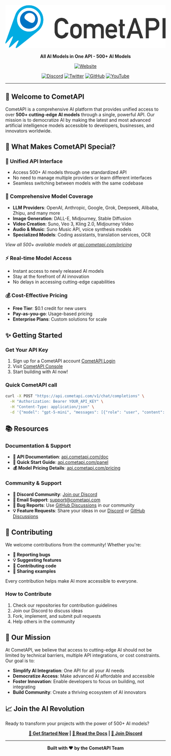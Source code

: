 
<div align="center">

![CometAPI Icon](https://raw.githubusercontent.com/cometapi-dev/.github/refs/heads/main/assets/cometapi_logo.png)


**All AI Models in One API - 500+ AI Models**

[![Website](https://img.shields.io/badge/Website-cometapi.com-blue)](https://www.cometapi.com/)

[![Discord](https://img.shields.io/badge/Discord-Join%20Community-7289da?logo=discord&logoColor=white)](https://discord.com/invite/HMpuV6FCrG)
[![Twitter](https://img.shields.io/badge/Twitter-Follow%20Us-1da1f2?logo=x&logoColor=white)](https://x.com/cometapi2025)
[![GitHub](https://img.shields.io/badge/GitHub-CometAPI-333?logo=github&logoColor=white)](https://github.com/cometapi-dev)
[![YouTube](https://img.shields.io/badge/YouTube-CometAPI-red?logo=youtube&logoColor=white)](https://www.youtube.com/@CometAPI-Official)

</div>

---

## 🚀 Welcome to CometAPI

CometAPI is a comprehensive AI platform that provides unified access to over **500+ cutting-edge AI models** through a single, powerful API. Our mission is to democratize AI by making the latest and most advanced artificial intelligence models accessible to developers, businesses, and innovators worldwide.

## 🌟 What Makes CometAPI Special?

### **🎯 Unified API Interface**
- Access 500+ AI models through one standardized API
- No need to manage multiple providers or learn different interfaces
- Seamless switching between models with the same codebase

### **🤖 Comprehensive Model Coverage**
- **LLM Providers**: OpenAI, Anthropic, Google, Grok, Deepseek, Alibaba, Zhipu, and many more
- **Image Generation**: DALL-E, Midjourney, Stable Diffusion
- **Video Creation**: Suno, Veo 3, Kling 2.0, Midjourney Video
- **Audio & Music**: Suno Music API, voice synthesis models
- **Specialized Models**: Coding assistants, translation services, OCR

*View all 500+ available models at [api.cometapi.com/pricing](https://api.cometapi.com/pricing)*

### **⚡ Real-time Model Access**
- Instant access to newly released AI models
- Stay at the forefront of AI innovation
- No delays in accessing cutting-edge capabilities

### **💰 Cost-Effective Pricing**
- **Free Tier**: $0.1 credit for new users
- **Pay-as-you-go**: Usage-based pricing
- **Enterprise Plans**: Custom solutions for scale

## ✨ Getting Started

### Get Your API Key
1. Sign up for a CometAPI account [CometAPI Login](https://api.cometapi.com/)
2. Visit [CometAPI Console](https://api.cometapi.com/console/token)
3. Start building with AI now!

### Quick CometAPI call
```bash
curl -X POST "https://api.cometapi.com/v1/chat/completions" \
  -H "Authorization: Bearer YOUR_API_KEY" \
  -H "Content-Type: application/json" \
  -d '{"model": "gpt-5-mini", "messages": [{"role": "user", "content": "Hello!"}]}'
```


## 📚 Resources

### Documentation & Support
- **📖 API Documentation**: [api.cometapi.com/doc](https://api.cometapi.com/doc)
- **🚀 Quick Start Guide**: [api.cometapi.com/panel](https://api.cometapi.com/panel)
- **💰 Model Pricing Details**: [api.cometapi.com/pricing](https://api.cometapi.com/pricing)

### Community & Support
- **💬 Discord Community**: [Join our Discord](https://discord.com/invite/HMpuV6FCrG)
- **📧 Email Support**: [support@cometapi.com](mailto:support@cometapi.com)
- **🐛 Bug Reports**: Use [GitHub Discussions](https://github.com/orgs/cometapi-dev/discussions/new?category=bug-reports) in our community
- **💡 Feature Requests**: Share your ideas in our [Discord](https://discord.com/channels/1253250261124780072/1254491894952493206) or [GitHub Discussions](https://github.com/orgs/cometapi-dev/discussions)


## 🤝 Contributing

We welcome contributions from the community! Whether you're:

- **🐛 Reporting bugs**
- **💡 Suggesting features**
- **🔧 Contributing code**
- **🌟 Sharing examples**

Every contribution helps make AI more accessible to everyone.

### How to Contribute
1. Check our repositories for contribution guidelines
2. Join our Discord to discuss ideas
3. Fork, implement, and submit pull requests
4. Help others in the community

## 🎯 Our Mission

At CometAPI, we believe that access to cutting-edge AI should not be limited by technical barriers, multiple API integrations, or cost constraints. Our goal is to:

- **Simplify AI Integration**: One API for all your AI needs
- **Democratize Access**: Make advanced AI affordable and accessible
- **Foster Innovation**: Enable developers to focus on building, not integrating
- **Build Community**: Create a thriving ecosystem of AI innovators

## 📈 Join the AI Revolution

Ready to transform your projects with the power of 500+ AI models?

<div align="center">

**[🚀 Get Started Now](https://api.cometapi.com/setting) | [📖 Read the Docs](https://api.cometapi.com/doc) | [💬 Join Discord](https://discord.com/invite/HMpuV6FCrG)**

</div>

---

<div align="center">

**Built with ❤️ by the CometAPI Team**


</div>
